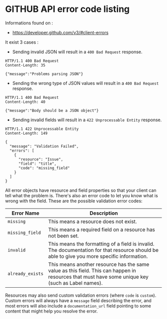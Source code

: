 # GITHUB API error code listing

Informations found on : 

* https://developer.github.com/v3/#client-errors

It exist 3 cases : 

* Sending invalid JSON will result in a ```400 Bad Request``` response.

```
HTTP/1.1 400 Bad Request
Content-Length: 35

{"message":"Problems parsing JSON"}
```

* Sending the wrong type of JSON values will result in a ```400 Bad Request``` response.

```
HTTP/1.1 400 Bad Request
Content-Length: 40

{"message":"Body should be a JSON object"}
```

* Sending invalid fields will result in a ```422 Unprocessable Entity``` response.

```
HTTP/1.1 422 Unprocessable Entity
Content-Length: 149

{
  "message": "Validation Failed",
  "errors": [
    {
      "resource": "Issue",
      "field": "title",
      "code": "missing_field"
    }
  ]
}
```

All error objects have resource and field properties so that your client can tell what the problem is. There's also an error code to let you know what is wrong with the field. These are the possible validation error codes:

| Error Name | Description |
| ---------- | ----------- |
| ```missing``` | This means a resource does not exist. |
| ```missing_field``` | This means a required field on a resource has not been set. | 
| ```invalid``` | This means the formatting of a field is invalid. The documentation for that resource should be able to give you more specific information. |
| ```already_exists```| This means another resource has the same value as this field. This can happen in resources that must have some unique key (such as Label names). |


Resources may also send custom validation errors (where ```code``` is ```custom```). Custom errors will always have a ```message``` field describing the error, and most errors will also include a ```documentation_url``` field pointing to some content that might help you resolve the error.
